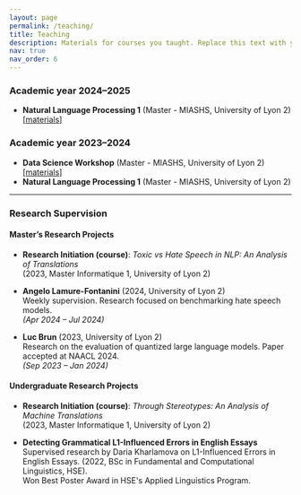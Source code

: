 ```yaml
---
layout: page
permalink: /teaching/
title: Teaching
description: Materials for courses you taught. Replace this text with your description.
nav: true
nav_order: 6
---
```


### Academic year 2024–2025
- **Natural Language Processing 1** (Master - MIASHS, University of Lyon 2) [[materials]](https://github.com/upunaprosk/ul2-nlp-course)

### Academic year 2023–2024
- **Data Science Workshop** (Master - MIASHS, University of Lyon 2) [[materials]](https://github.com/upunaprosk/ul2-atelier-data-science)
- **Natural Language Processing 1** (Master - MIASHS, University of Lyon 2)

---

### Research Supervision

#### Master’s Research Projects
- **Research Initiation (course)**: *Toxic vs Hate Speech in NLP: An Analysis of Translations*  
  (2023, Master Informatique 1, University of Lyon 2)  

- **Angelo Lamure-Fontanini** (2024, University of Lyon 2)  
  Weekly supervision. Research focused on benchmarking hate speech models.  
  *(Apr 2024 – Jul 2024)*  

- **Luc Brun** (2023, University of Lyon 2)  
  Research on the evaluation of quantized large language models. Paper accepted at NAACL 2024.  
  *(Sep 2023 – Jan 2024)*  

#### Undergraduate Research Projects
- **Research Initiation (course)**: *Through Stereotypes: An Analysis of Machine Translations*  
  (2023, Master Informatique 1, University of Lyon 2)  

- **Detecting Grammatical L1-Influenced Errors in English Essays**  
  Supervised research by Daria Kharlamova on L1-Influenced Errors in English Essays. (2022, BSc in Fundamental and Computational Linguistics, HSE).  
  Won Best Poster Award in HSE's Applied Linguistics Program.
